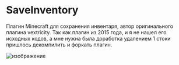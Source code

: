 # SaveInventory

Плагин Minecraft для сохранения инвентаря, автор оригинального плагина vextricity.
Так как плагин из 2015 года, и я не нашел его исходных кодов, а мне нужна была доработка удалением 1 стоки пришлось декомпилить и форкать плагин.

![изображение](https://github.com/Imptovskii/SaveInventory/assets/82046704/89803cb1-c205-4c38-afd0-15d2de74a0cd)
